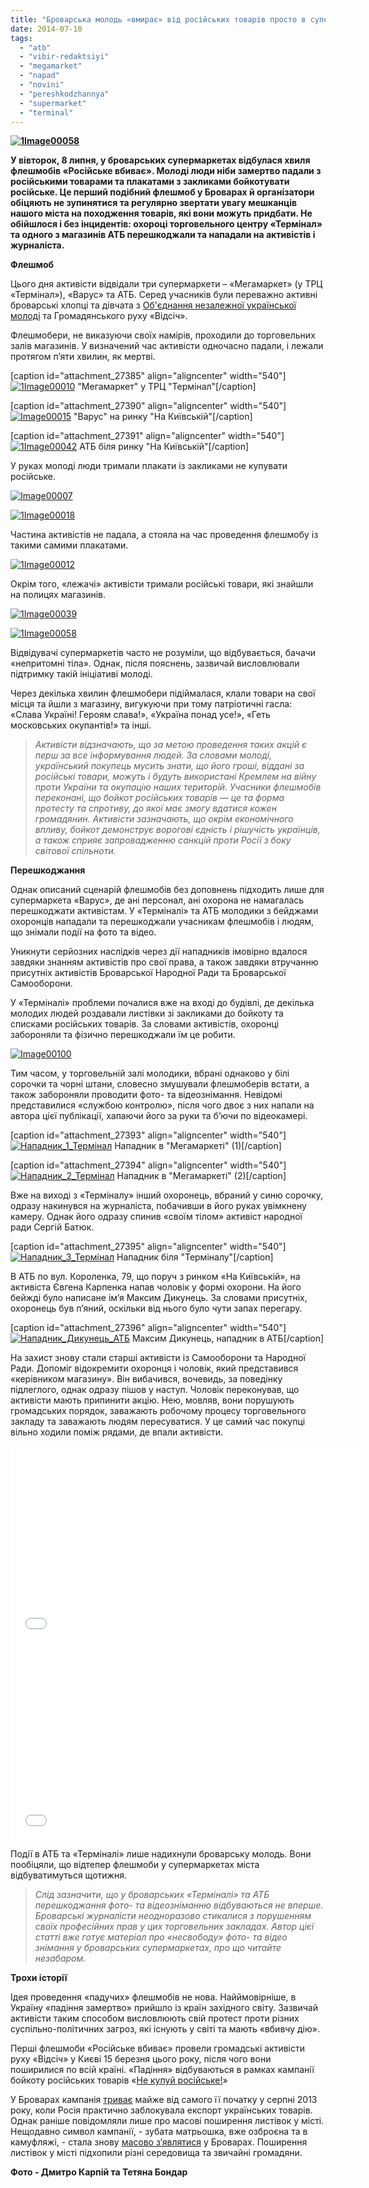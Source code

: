 ```yaml
---
title: "Броварська молодь «вмирає» від російських товарів просто в супермаркетах"
date: 2014-07-10
tags: 
  - "atb"
  - "vibir-redaktsiyi"
  - "megamarket"
  - "napad"
  - "novini"
  - "pereshkodzhannya"
  - "supermarket"
  - "terminal"
---
```


**[![1Image00058](https://mpz.brovary.org/wp-content/uploads/2014/07/1Image00058.jpg)](https://mpz.brovary.org/wp-content/uploads/2014/07/1Image00058.jpg)**

**У вівторок, 8 липня, у броварських супермаркетах відбулася хвиля флешмобів «Російське вбиває». Молоді люди ніби замертво падали з російськими товарами та плакатами з закликами бойкотувати російське. Це перший подібний флешмоб у Броварах й організатори обіцяють не зупинятися та регулярно звертати увагу мешканців нашого міста на походження товарів, які вони можуть придбати. Не обійшлося і без інцидентів: охороці торговельного центру «Термінал» та одного з магазинів АТБ перешкоджали та нападали на активістів і журналіста.**

**Флешмоб**

Цього дня активісти відвідали три супермаркети – «Мегамаркет» (у ТРЦ «Термінал»), «Варус» та АТБ. Серед учасників були переважно активні броварські хлопці та дівчата з [Об'єднання незалежної української молоді](https://mpz.brovary.org/brovarska-molod-u-misti-stilki-mozhlivostey-dlya-rozvitku-ale-yih-ne-vikoristovuyut/) та Громадянського руху «Відсіч».

Флешмобери, не виказуючи своїх намірів, проходили до торговельних залів магазинів. У визначений час активісти одночасно падали, і лежали протягом п’яти хвилин, як мертві.

\[caption id="attachment\_27385" align="aligncenter" width="540"\][![1Image00010](https://mpz.brovary.org/wp-content/uploads/2014/07/1Image00010.jpg)](https://mpz.brovary.org/wp-content/uploads/2014/07/1Image00010.jpg) "Мегамаркет" у ТРЦ "Термінал"\[/caption\]

\[caption id="attachment\_27390" align="aligncenter" width="540"\][![Image00015](https://mpz.brovary.org/wp-content/uploads/2014/07/Image00015.jpg)](https://mpz.brovary.org/wp-content/uploads/2014/07/Image00015.jpg) "Варус" на ринку "На Київській"\[/caption\]

\[caption id="attachment\_27391" align="aligncenter" width="540"\][![1Image00042](https://mpz.brovary.org/wp-content/uploads/2014/07/1Image00042.jpg)](https://mpz.brovary.org/wp-content/uploads/2014/07/1Image00042.jpg) АТБ біля ринку "На Київській"\[/caption\]

У руках молоді люди тримали плакати із закликами не купувати російське.

[![Image00007](https://mpz.brovary.org/wp-content/uploads/2014/07/Image00007.jpg)](https://mpz.brovary.org/wp-content/uploads/2014/07/Image00007.jpg)

[![1Image00018](https://mpz.brovary.org/wp-content/uploads/2014/07/1Image00018.jpg)](https://mpz.brovary.org/wp-content/uploads/2014/07/1Image00018.jpg)

Частина активістів не падала, а стояла на час проведення флешмобу із такими самими плакатами.

[![1Image00012](https://mpz.brovary.org/wp-content/uploads/2014/07/1Image00012.jpg)](https://mpz.brovary.org/wp-content/uploads/2014/07/1Image00012.jpg)

Окрім того, «лежачі» активісти тримали російські товари, які знайшли на полицях магазинів.

[![1Image00039](https://mpz.brovary.org/wp-content/uploads/2014/07/1Image00039.jpg)](https://mpz.brovary.org/wp-content/uploads/2014/07/1Image00039.jpg)

[![1Image00058](https://mpz.brovary.org/wp-content/uploads/2014/07/1Image00058.jpg)](https://mpz.brovary.org/wp-content/uploads/2014/07/1Image00058.jpg)

Відвідувачі супермаркетів часто не розуміли, що відбувається, бачачи «непритомні тіла». Однак, після пояснень, зазвичай висловлювали підтримку такій ініціативі молоді.

Через декілька хвилин флешмобери підіймалася, клали товари на свої місця та йшли з магазину, вигукуючи при тому патріотичні гасла: «Слава Україні! Героям слава!», «Україна понад усе!», «Геть московських окупантів!» та інші.

> _Активісти відзначають, що за метою проведення таких акцій є перш за все інформування людей. За словами молоді, український покупець мусить знати, що його гроші, віддані за російські товари, можуть і будуть використані Кремлем на війну проти України та окупацію наших територій. Учасники флешмобів переконані, що бойкот російських товарів — це та форма протесту та спротиву, до якої має змогу вдатися кожен громадянин. Активісти зазначають, що окрім економічного впливу, бойкот демонструє ворогові єдність і рішучість українців, а також сприяє запровадженню санкцій проти Росії з боку світової спільноти._

**Перешкоджання**

Однак описаний сценарій флешмобів без доповнень підходить лише для супермаркета «Варус», де ані персонал, ані охорона не намагалась перешкоджати активістам. У «Терміналі» та АТБ молодики з бейджами охоронців нападали та перешкоджали учасникам флешмобів і людям, що знімали події на фото та відео.

Уникнути серйозних наслідків через дії нападників імовірно вдалося завдяки знанням активістів про свої права, а також завдяки втручанню присутніх активістів Броварської Народної Ради та Броварської Самооборони.

У «Терміналі» проблеми почалися вже на вході до будівлі, де декілька молодих людей роздавали листівки зі закликами до бойкоту та списками російських товарів. За словами активістів, охоронці забороняли та фізично перешкоджали їм це робити.

[![Image00100](https://mpz.brovary.org/wp-content/uploads/2014/07/Image00100.jpg)](https://mpz.brovary.org/wp-content/uploads/2014/07/Image00100.jpg)

Тим часом, у торговельній залі молодики, вбрані однаково у білі сорочки та чорні штани, словесно змушували флешмоберів встати, а також забороняли проводити фото- та відеознімання. Невідомі представилися «службою контролю», після чого двоє з них напали на автора цієї публікації, хапаючи його за руки та б’ючи по відеокамері.

\[caption id="attachment\_27393" align="aligncenter" width="540"\][![Нападник_1_Термінал](https://mpz.brovary.org/wp-content/uploads/2014/07/Napadnik_1_Terminal.jpg)](https://mpz.brovary.org/wp-content/uploads/2014/07/Napadnik_1_Terminal.jpg) Нападник в "Мегамаркеті" (1)\[/caption\]

\[caption id="attachment\_27394" align="aligncenter" width="540"\][![Нападник_2_Термінал](https://mpz.brovary.org/wp-content/uploads/2014/07/Napadnik_2_Terminal.jpg)](https://mpz.brovary.org/wp-content/uploads/2014/07/Napadnik_2_Terminal.jpg) Нападник в "Мегамаркеті" (2)\[/caption\]

Вже на виході з «Терміналу» інший охоронець, вбраний у синю сорочку, одразу накинувся на журналіста, побачивши в його руках увімкнену камеру. Однак його одразу спинив «своїм тілом» активіст народної ради Сергій Батюк.

\[caption id="attachment\_27395" align="aligncenter" width="540"\][![Нападник_3_Термінал](https://mpz.brovary.org/wp-content/uploads/2014/07/Napadnik_3_Terminal.jpg)](https://mpz.brovary.org/wp-content/uploads/2014/07/Napadnik_3_Terminal.jpg) Нападник біля "Терміналу"\[/caption\]

В АТБ по вул. Короленка, 79, що поруч з ринком «На Київській», на активіста Євгена Карпенка напав чоловік у формі охорони. На його бейжді було написане ім’я Максим Дикунець. За словами присутніх, охоронець був п’яний, оскільки від нього було чути запах перегару.

\[caption id="attachment\_27396" align="aligncenter" width="540"\][![Нападник_Дикунець_АТБ](https://mpz.brovary.org/wp-content/uploads/2014/07/Napadnik_Dikunets_ATB.jpg)](https://mpz.brovary.org/wp-content/uploads/2014/07/Napadnik_Dikunets_ATB.jpg) Максим Дикунець, нападник в АТБ\[/caption\]

На захист знову стали старші активісти із Самооборони та Народної Ради. Допоміг відокремити охоронця і чоловік, який представився «керівником магазину». Він вибачився, вочевидь, за поведінку підлеглого, однак одразу пішов у наступ. Чоловік переконував, що активісти мають припинити акцію. Нею, мовляв, вони порушують громадських порядок, заважають робочому процесу торговельного закладу та заважають людям пересуватися. У це самий час покупці вільно ходили поміж рядами, де впали активісти.

<iframe src="//www.youtube.com/embed/wC0nwYplFKs" width="560" height="315" frameborder="0" allowfullscreen="allowfullscreen"></iframe>

<iframe src="//www.youtube.com/embed/7yFSsn86qfE" width="560" height="315" frameborder="0" allowfullscreen="allowfullscreen"></iframe>

Події в АТБ та «Терміналі» лише надихнули броварську молодь. Вони пообіцяли, що відтепер флешмоби у супермаркетах міста відбуватимуться щотижня.

> _Слід зазначити, що у броварських «Терміналі» та АТБ перешкоджання фото- та відеозніманню відбуваються не вперше. Броварські журналісти неодноразово стикалися з порушенням своїх професійних прав у цих торговельних закладах. Автор цієї статті вже готує матеріал про «несвободу» фото- та відео знімання у броварських супермаркетах, про що читайте незабаром._

**Трохи історії**

Ідея проведення «падучих» флешмобів не нова. Найймовірніше, в Україну «падіння замертво» прийшло із країн західного світу. Зазвичай активісти таким способом висловлюють свій протест проти різних суспільно-політичних загроз, які існують у світі та мають «вбивчу дію».

Перші флешмоби «Російське вбиває» провели громадські активісти руху «Відсіч» у Києві 15 березня цього року, після чого вони поширилися по всій країні. «Падіння» відбуваються в рамках кампанії бойкоту російських товарів «[Не купуй російське!](https://uk.wikipedia.org/wiki/%D0%9D%D0%B5_%D0%BA%D1%83%D0%BF%D1%83%D0%B9_%D1%80%D0%BE%D1%81%D1%96%D0%B9%D1%81%D1%8C%D0%BA%D0%B5!)»

У Броварах кампанія [триває](https://mpz.brovary.org/u-brovarah-poshiryuyut-zubatih-matroshok-iz-zaklikom-ne-kupuvati-rosiyske/) майже від самого її початку у серпні 2013 року, коли Росія практично заблокувала експорт українських товарів. Однак раніше повідомляли лише про масові поширення листівок у місті. Нещодавно символ кампанії, - зубата матрьошка, вже озброєна та в камуфляжі, - стала знову [масово з’являтися](https://mpz.brovary.org/ozbroyeni-zubati-matroshki-zaklikayut-boykotuvati-rosiyski-tovari/) у Броварах. Поширення листівок у місті підхопили різні середовища та звичайні громадяни.

**Фото - Дмитро Карпій та Тетяна Бондар**

